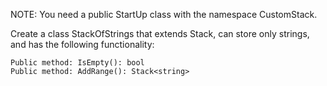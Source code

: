 NOTE: You need a public StartUp class with the namespace CustomStack.

Create a class StackOfStrings that extends Stack, can store only strings, and has the following functionality:

	Public method: IsEmpty(): bool
	Public method: AddRange(): Stack<string>
